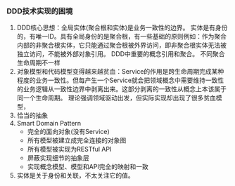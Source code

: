### DDD技术实现的困境

1. DDD核心思想：全局实体(聚合根和实体)是业务一致性的边界。
   实体是有身份的，有唯一ID。具有全局身份的是聚合根，有一些基础的原则例如：作为聚合内部的非聚合根实体，它只能通过聚合根被外界访问，即非聚合根实体无法被独立访问，不能被外部对象引用。
   DDD中重要的概念引用和聚合。
   不同聚合生命周期不一样
2. 对象模型和代码模型变得越来越贫血：Service的作用是跨生命周期完成某种程度的业务一致性。但每产生一个Service就会把领域概念中需要维持一致性的业务逻辑从一致性边界中剥离出来。这部分剥离的一致性从概念上本该属于同一个生命周期。
   理论强调领域驱动出发，但实际实现却出现了很多贫血模型，
3. 恰当的抽象
4. Smart Domain Pattern
    * 完全的面向对象(没有Service)
    * 所有模型被建立成完全连接的对象图
    * 所有模型被实现为RESTful API
    * 屏蔽实现细节的抽象层
    * 实现概念模型、模型和API完全的映射和一致
5. 实体是关于身份和关联，不太关注它的值。    
